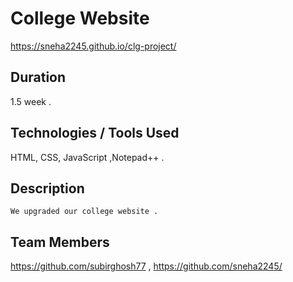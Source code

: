 # College Website

 https://sneha2245.github.io/clg-project/
 
Duration
--------

1.5 week .

Technologies / Tools Used
-------------------------

HTML, CSS, JavaScript ,Notepad++ .

Description
-----------

    We upgraded our college website . 

Team Members
------------

https://github.com/subirghosh77 , https://github.com/sneha2245/

